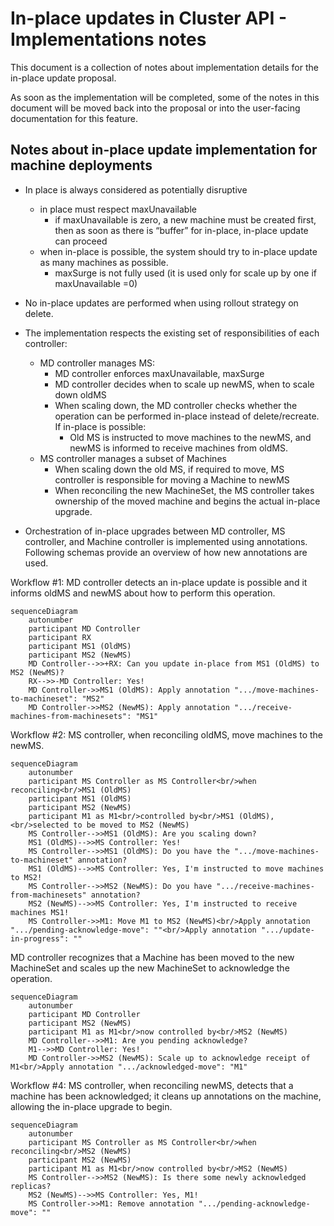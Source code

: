 # In-place updates in Cluster API - Implementations notes

This document is a collection of notes about implementation details for the in-place update proposal.

As soon as the implementation will be completed, some of the notes in this document will be moved back
into the proposal or into the user-facing documentation for this feature.

## Notes about in-place update implementation for machine deployments

- In place is always considered as potentially disruptive
  - in place must respect maxUnavailable
    - if maxUnavailable is zero, a new machine must be created first, then as soon as there is “buffer” for in-place, in-place update can proceed
  - when in-place is possible, the system should try to in-place update as many machines as possible.
    - maxSurge is not fully used (it is used only for scale up by one if maxUnavailable =0)

- No in-place updates are performed when using rollout strategy on delete.

- The implementation respects the existing set of responsibilities of each controller:
  - MD controller manages MS:
    - MD controller enforces maxUnavailable, maxSurge
    - MD controller decides when to scale up newMS, when to scale down oldMS
    - When scaling down, the MD controller checks whether the operation can be performed in-place instead of delete/recreate. If in-place is possible:
      - Old MS is instructed to move machines to the newMS, and newMS is informed to receive machines from oldMS.
  - MS controller manages a subset of Machines
    - When scaling down the old MS, if required to move, MS controller is responsible for moving a Machine to newMS
    - When reconciling the new MachineSet, the MS controller takes ownership of the moved machine and begins the actual in-place upgrade.

- Orchestration of in-place upgrades between MD controller, MS controller, and Machine controller is implemented using annotations.
  Following schemas provide an overview of how new annotations are used.

Workflow #1: MD controller detects an in-place update is possible and it informs oldMS and newMS about how to perform this operation.

```mermaid
sequenceDiagram
    autonumber
    participant MD Controller
    participant RX
    participant MS1 (OldMS)
    participant MS2 (NewMS)
    MD Controller-->>+RX: Can you update in-place from MS1 (OldMS) to MS2 (NewMS)?
    RX-->>-MD Controller: Yes!
    MD Controller->>MS1 (OldMS): Apply annotation ".../move-machines-to-machineset": "MS2"
    MD Controller->>MS2 (NewMS): Apply annotation ".../receive-machines-from-machinesets": "MS1"
```

Workflow #2: MS controller, when reconciling oldMS, move machines to the newMS.

```mermaid
sequenceDiagram
    autonumber
    participant MS Controller as MS Controller<br/>when reconciling<br/>MS1 (OldMS)
    participant MS1 (OldMS)
    participant MS2 (NewMS)
    participant M1 as M1<br/>controlled by<br/>MS1 (OldMS),<br/>selected to be moved to MS2 (NewMS)
    MS Controller-->>MS1 (OldMS): Are you scaling down?
    MS1 (OldMS)-->>MS Controller: Yes!
    MS Controller-->>MS1 (OldMS): Do you have the ".../move-machines-to-machineset" annotation?
    MS1 (OldMS)-->>MS Controller: Yes, I'm instructed to move machines to MS2!
    MS Controller-->>MS2 (NewMS): Do you have ".../receive-machines-from-machinesets" annotation?
    MS2 (NewMS)-->>MS Controller: Yes, I'm instructed to receive machines MS1!
    MS Controller->>M1: Move M1 to MS2 (NewMS)<br/>Apply annotation ".../pending-acknowledge-move": ""<br/>Apply annotation ".../update-in-progress": ""
```

MD controller recognizes that a Machine has been moved to the new MachineSet and scales up the new MachineSet to acknowledge the operation.

```mermaid
sequenceDiagram
    autonumber
    participant MD Controller
    participant MS2 (NewMS)
    participant M1 as M1<br/>now controlled by<br/>MS2 (NewMS)
    MD Controller-->>M1: Are you pending acknowledge?
    M1-->>MD Controller: Yes!
    MD Controller->>MS2 (NewMS): Scale up to acknowledge receipt of M1<br/>Apply annotation ".../acknowledged-move": "M1"
```

Workflow #4: MS controller, when reconciling newMS, detects that a machine has been acknowledged; it cleans up annotations on the machine, allowing the in-place upgrade to begin.

```mermaid
sequenceDiagram
    autonumber
    participant MS Controller as MS Controller<br/>when reconciling<br/>MS2 (NewMS)
    participant MS2 (NewMS)
    participant M1 as M1<br/>now controlled by<br/>MS2 (NewMS)
    MS Controller-->>MS2 (NewMS): Is there some newly acknowledged replicas?
    MS2 (NewMS)-->>MS Controller: Yes, M1!
    MS Controller->>M1: Remove annotation ".../pending-acknowledge-move": ""
```
